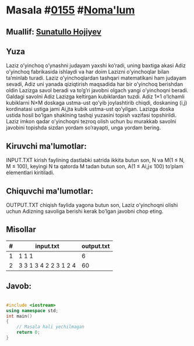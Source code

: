 
<h1>Masala #<a href="https://robocontest.uz/tasks/0155">0155</a> #<a href="https://robocontest.uz/tasks?category=1">Noma'lum</a></h1>
<h2> Muallif: <a href="https://robocontest.uz/profile/sunnat">Sunatullo Hojiyev</a></h2>
<h2>Yuza</h2>
<p>Laziz o’yinchoq o’ynashni judayam yaxshi ko’radi, uning baxtiga akasi Adiz o’yinchoq fabrikasida ishlaydi va har doim Lazizni o’yinchoqlar bilan ta’minlab turadi. Laziz o’yinchoqlardan tashqari matematikani ham judayam sevadi, Adiz uni yanada qiziqtirish maqsadida har bir o’yinchoq berishdan oldin Lazizga savol beradi va to’g’ri javobni olgach yangi o’yinchoqni beradi. Galdagi savolni Adiz Lazizga keltirgan kubiklardan tuzdi. Adiz 1×1 o’lchamli kubiklarni N×M doskaga ustma-ust qo’yib joylashtirib chiqdi, doskaning (i,j) kordinatasi ustiga jami Ai,jta kubik ustma-ust qo’yilgan. Lazizga doska ustida hosil bo’lgan shaklning tashqi yuzasini topish vazifasi topshirildi. Laziz imkon qadar o’yinchoqni tezroq olish uchun bu murakkab savolni javobini topishda sizdan yordam so’rayapti, unga yordam bering.</p>
<h2>Kiruvchi ma'lumotlar:</h2>
<p>INPUT.TXT kirish faylining dastlabki satrida ikkita butun son, N va M(1 ≤ N, M ≤ 100), keyingi N ta qatorda M tadan butun son, A(1 ≤ Ai,j≤ 100) to’plam elementlari kiritiladi.</p>
<h2>Chiquvchi ma'lumotlar:</h2>
<p>OUTPUT.TXT chiqish faylida yagona butun son, Laziz o’yinchoqni olishi uchun Adizning savoliga berishi kerak bo’lgan javobni chop eting.</p>
<h2>Misollar</h2>
<table>
    <thead>
        <tr>
            <th>#</th>
            <th>input.txt</th>
            <th>output.txt</th>
        </tr>
    </thead>
    <tbody>
            <tr>
                <td>1</td>
                <td>1 1
1</td>
                <td>6</td>
            </tr>
            <tr>
                <td>2</td>
                <td>3 3
1 3 4
2 2 3
1 2 4</td>
                <td>60</td>
            </tr>
    </tbody>
    </table>
    
<h2>Javob:</h2>

######
```cpp
#include <iostream>
using namespace std;
int main()
{
    // Masala hali yechilmagan
    return 0;
}
```
